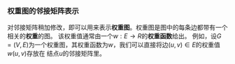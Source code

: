 ### 权重图的邻接矩阵表示

对邻接矩阵稍加修改，即可以用来表示**权重图**。权重图是图中的每条边都带有一个相关的**权重**的图。
该权重值通常由一个$w: E \to R$的**权重函数**给出。
例如，设$G = (V,E)$为一个权重图，其权重函数为$w$，我们可以直接将边$(u,v) \in E$的权重值$w(u,v)$存放在
结点$u$的邻接矩阵里。

